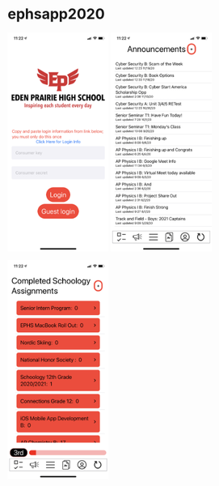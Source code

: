 # ephsapp2020
<img width=200 alt="logic screen" src="https://github.com/connorholm/ephsapp2020/blob/main/IMG_1017.PNG"> <img width=200 alt="announcements page" src="https://github.com/connorholm/ephsapp2020/blob/main/IMG_1016.PNG">

<img width=200 alt="assignments page" src="https://github.com/connorholm/ephsapp2020/blob/main/IMG_1015.PNG">
